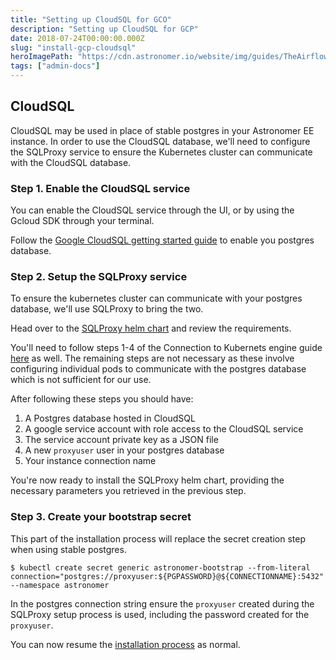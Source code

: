 ```yaml
---
title: "Setting up CloudSQL for GCO"
description: "Setting up CloudSQL for GCP"
date: 2018-07-24T00:00:00.000Z
slug: "install-gcp-cloudsql"
heroImagePath: "https://cdn.astronomer.io/website/img/guides/TheAirflowUI_preview.png"
tags: ["admin-docs"]
---
```



## CloudSQL

CloudSQL may be used in place of stable postgres in your Astronomer EE instance. In order to use the CloudSQL database, we'll need to configure the SQLProxy service to ensure the Kubernetes cluster can communicate with the CloudSQL database. 

### Step 1. Enable the CloudSQL service

You can enable the CloudSQL service through the UI, or by using the Gcloud SDK through your terminal. 

Follow the [Google CloudSQL getting started guide](https://cloud.google.com/sql/docs/postgres/quickstart) to enable you postgres database.

### Step 2. Setup the SQLProxy service

To ensure the kubernetes cluster can communicate with your postgres database, we'll use SQLProxy to bring the two.

Head over to the [SQLProxy helm chart](https://github.com/helm/charts/tree/master/stable/gcloud-sqlproxy) and review the requirements.

You'll need to follow steps 1-4 of the Connection to Kubernets engine guide [here](https://cloud.google.com/sql/docs/postgres/connect-kubernetes-engine) as well. The remaining steps are not necessary as these involve configuring individual pods to communicate with the postgres database which is not sufficient for our use. 

After following these steps you should have:

1. A Postgres database hosted in CloudSQL
1. A google service account with role access to the CloudSQL service
1. The service account private key as a JSON file
1. A new `proxyuser` user in your postgres database
1. Your instance connection name

You're now ready to install the SQLProxy helm chart, providing the necessary parameters you retrieved in the previous step. 

### Step 3. Create your bootstrap secret

This part of the installation process will replace the secret creation step when using stable postgres. 

```
$ kubectl create secret generic astronomer-bootstrap --from-literal connection="postgres://proxyuser:${PGPASSWORD}@${CONNECTIONNAME}:5432" --namespace astronomer
```

In the postgres connection string ensure the `proxyuser` created during the SQLProxy setup process is used, including the password created for the `proxyuser`. 

You can now resume the [installation process](/guides/install-gcp/) as normal.